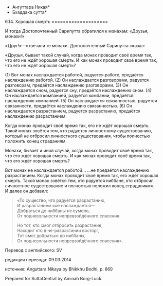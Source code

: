 * Ангуттара Никая*
* Бхаддака сутта*

6\.14\. Хорошая смерть
\=\=\=\=\=\=\=\=\=\=\=\=\=\=\=\=\=\=\=\=

И тогда Достопочтенный Сарипутта обратился к монахам: «Друзья, монахи\!»

«Друг\!»—отвечали те монахи\. Достопочтенный Сарипутта сказал:

«Друзья, бывает такой случай, когда монах проводит своё время так, что его не ждёт хорошая смерть\. И как монах проводит своё время так, что его не ждёт хорошая смерть?

\(1\) Вот монах наслаждается работой, радуется работе, предаётся наслаждению работой\. \(2\) Он наслаждается разговорами, радуется разговорам, предаётся наслаждению разговорами\. \(3\) Он наслаждается сном, радуется сну, предаётся наслаждению сном\. \(4\) Он наслаждается компанией, радуется компании, предаётся наслаждению компанией\. \(5\) Он наслаждается связанностью, радуется связанности, предаётся наслаждению связанностью\. \(6\) Он наслаждается разрастанием, радуется разрастанию, предаётся наслаждению разрастанием\.

Когда монах проводит своё время так, его не ждёт хорошая смерть\. Такой монах зовётся тем, кто радуется личностному существованию, который не отбросил личностного существования, чтобы полностью положить конец страданиям\.

Монахи, бывает и иной случай, когда монах проводит своё время так, что его ждёт хорошая смерть\. И как монах проводит своё время так, что его ждёт хорошая смерть?

Вот монах не наслаждается работой… …не предаётся наслаждению разрастанием\. Когда монах проводит своё время так, его ждёт хорошая смерть\. Такой монах зовётся тем, кто радуется ниббане, кто отбросил личностное существование и полностью положил конец страданиям»\. И далее он добавил:

> «То существо, что радуется разрастанию,  
> И разрастанием кое наслаждается—  
> Добраться до ниббаны не сумело,  
> От подневольности непревзойдённого спасения\.  
>   
> Но тот, кто смог отбросить разрастание,  
> Находит кто в не\-разрастании восторг,  
> Тот смог добраться до ниббаны,  
> От подневольности непревзойдённого спасения»\.

Перевод с английского: SV

редакция перевода: 09\.03\.2014

источник: Anguttara Nikaya by Bhikkhu Bodhi, p\. 869

Prepared for SuttaCentral by Aminah Borg\-Luck\.